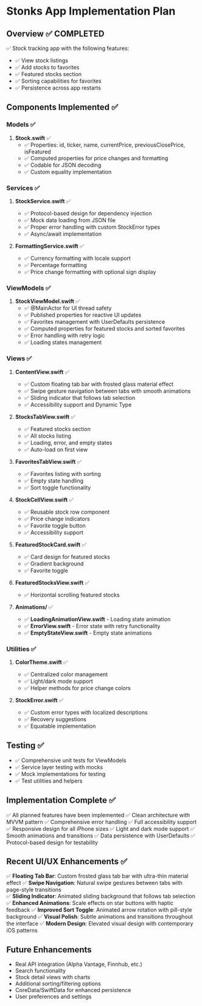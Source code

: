 # Stonks App Implementation Plan

## Overview ✅ COMPLETED
✅ Stock tracking app with the following features:
- ✅ View stock listings
- ✅ Add stocks to favorites  
- ✅ Featured stocks section
- ✅ Sorting capabilities for favorites
- ✅ Persistence across app restarts

## Components Implemented ✅

### Models ✅
1. **Stock.swift** ✅
   - ✅ Properties: id, ticker, name, currentPrice, previousClosePrice, isFeatured
   - ✅ Computed properties for price changes and formatting
   - ✅ Codable for JSON decoding
   - ✅ Custom equality implementation

### Services ✅
1. **StockService.swift** ✅
   - ✅ Protocol-based design for dependency injection
   - ✅ Mock data loading from JSON file
   - ✅ Proper error handling with custom StockError types
   - ✅ Async/await implementation

2. **FormattingService.swift** ✅
   - ✅ Currency formatting with locale support
   - ✅ Percentage formatting
   - ✅ Price change formatting with optional sign display

### ViewModels ✅
1. **StockViewModel.swift** ✅
   - ✅ @MainActor for UI thread safety
   - ✅ Published properties for reactive UI updates
   - ✅ Favorites management with UserDefaults persistence
   - ✅ Computed properties for featured stocks and sorted favorites
   - ✅ Error handling with retry logic
   - ✅ Loading states management

### Views ✅
1. **ContentView.swift** ✅
   - ✅ Custom floating tab bar with frosted glass material effect
   - ✅ Swipe gesture navigation between tabs with smooth animations
   - ✅ Sliding indicator that follows tab selection
   - ✅ Accessibility support and Dynamic Type

2. **StocksTabView.swift** ✅
   - ✅ Featured stocks section
   - ✅ All stocks listing
   - ✅ Loading, error, and empty states
   - ✅ Auto-load on first view

3. **FavoritesTabView.swift** ✅
   - ✅ Favorites listing with sorting
   - ✅ Empty state handling
   - ✅ Sort toggle functionality

4. **StockCellView.swift** ✅
   - ✅ Reusable stock row component
   - ✅ Price change indicators
   - ✅ Favorite toggle button
   - ✅ Accessibility support

5. **FeaturedStockCard.swift** ✅
   - ✅ Card design for featured stocks
   - ✅ Gradient background
   - ✅ Favorite toggle

6. **FeaturedStocksView.swift** ✅
   - ✅ Horizontal scrolling featured stocks

7. **Animations/** ✅
   - ✅ **LoadingAnimationView.swift** - Loading state animation
   - ✅ **ErrorView.swift** - Error state with retry functionality
   - ✅ **EmptyStateView.swift** - Empty state animations

### Utilities ✅
1. **ColorTheme.swift** ✅
   - ✅ Centralized color management
   - ✅ Light/dark mode support
   - ✅ Helper methods for price change colors

2. **StockError.swift** ✅
   - ✅ Custom error types with localized descriptions
   - ✅ Recovery suggestions
   - ✅ Equatable implementation

## Testing ✅
- ✅ Comprehensive unit tests for ViewModels
- ✅ Service layer testing with mocks
- ✅ Mock implementations for testing
- ✅ Test utilities and helpers

## Implementation Complete ✅
✅ All planned features have been implemented
✅ Clean architecture with MVVM pattern
✅ Comprehensive error handling
✅ Full accessibility support
✅ Responsive design for all iPhone sizes
✅ Light and dark mode support
✅ Smooth animations and transitions
✅ Data persistence with UserDefaults
✅ Protocol-based design for testability

## Recent UI/UX Enhancements ✅
✅ **Floating Tab Bar**: Custom frosted glass tab bar with ultra-thin material effect
✅ **Swipe Navigation**: Natural swipe gestures between tabs with page-style transitions  
✅ **Sliding Indicator**: Animated sliding background that follows tab selection
✅ **Enhanced Animations**: Scale effects on star buttons with haptic feedback
✅ **Improved Sort Toggle**: Animated arrow rotation with pill-style background
✅ **Visual Polish**: Subtle animations and transitions throughout the interface
✅ **Modern Design**: Elevated visual design with contemporary iOS patterns

## Future Enhancements
- Real API integration (Alpha Vantage, Finnhub, etc.)
- Search functionality
- Stock detail views with charts
- Additional sorting/filtering options
- CoreData/SwiftData for enhanced persistence
- User preferences and settings
